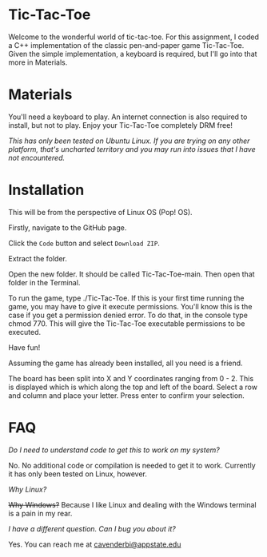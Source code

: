 # Tic-Tac-Toe

Welcome to the wonderful world of tic-tac-toe. For this assignment, I coded a C++ implementation of the classic pen-and-paper game Tic-Tac-Toe. Given the simple implementation, a keyboard is required, but I'll go into that more in Materials. 

# Materials

You'll need a keyboard to play. An internet connection is also required to install, but not to play. Enjoy your Tic-Tac-Toe completely DRM free!

*This has only been tested on Ubuntu Linux. If you are trying on any other platform, that's uncharted territory and you may run into issues that I have not encountered.*

# Installation

This will be from the perspective of Linux OS (Pop! OS).

Firstly, navigate to the GitHub page. 

Click the `Code` button and select `Download ZIP`. 

Extract the folder. 

Open the new folder. It should be called Tic-Tac-Toe-main. Then open that folder in the Terminal. 

To run the game, type ./Tic-Tac-Toe. If this is your first time running the game, you may have to give it execute permissions. You'll know this is the case if you get a permission denied error. To do that, in the console type chmod 770. This will give the Tic-Tac-Toe executable permissions to be executed. 

Have fun!

Assuming the game has already been installed, all you need is a friend. 

The board has been split into X and Y coordinates ranging from 0 - 2. This is displayed which is which along the top and left of the board. Select a row and column and place your letter. Press enter to confirm your selection. 


# FAQ

*Do I need to understand code to get this to work on my system?*

No. No additional code or compilation is needed to get it to work. Currently it has only been tested on Linux, however.

*Why Linux?*

~~Why Windows?~~ Because I like Linux and dealing with the Windows terminal is a pain in my rear.

*I have a different question. Can I bug you about it?*

Yes. You can reach me at cavenderbi@appstate.edu
